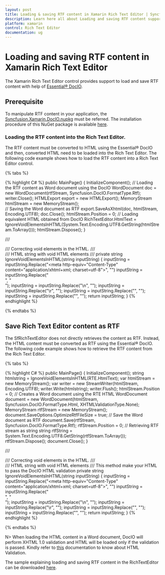```yaml
---
layout: post
title: Loading & saving RTF content in Xamarin Rich Text Editor | Syncfusion
description: Learn here all about Loading and saving RTF content support in Syncfusion Xamarin Rich Text Editor (SfRichTextEditor) control and more.
platform: xamarin
control: Rich Text Editor
documentation: ug
---
```


# Loading and saving RTF content in Xamarin Rich Text Editor

The Xamarin Rich Text Editor control provides support to load and save RTF content with help of [Essential® DocIO](https://help.syncfusion.com/file-formats/docio/overview).

## Prerequisite

To manipulate RTF content in your application, the [Syncfusion.Xamarin.DocIO.nupkg](https://www.nuget.org/packages/Syncfusion.Xamarin.DocIO/) must be referred. The installation procedure of this NuGet package is available [here](https://help.syncfusion.com/file-formats/docio/nuget-packages-required#installing-syncfusion-docio-through-nuget-packages).

### Loading the RTF content into the Rich Text Editor.

The RTF content must be converted to HTML using the Essential&reg; DocIO and then, converted HTML need to be loaded into the Rich Text Editor. The following code example shows how to load the RTF content into a Rich Text Editor control.

{% tabs %} 

{% highlight C# %} 
public MainPage()
{
    InitializeComponent();
	// Loading the RTF content as Word document using the  DocIO
    WordDocument doc = new WordDocument(rtfStream, Syncfusion.DocIO.FormatType.Rtf);
    writer.Close();
    HTMLExport export = new HTMLExport();
    MemoryStream htmlStream = new MemoryStream();      
	// Saving the Word document as RTF
    export.SaveAsXhtml(doc, htmlStream, Encoding.UTF8);
    doc.Close();
    htmlStream.Position = 0;
	// Loading equivalent HTML obtained from DocIO
    RichTextEditor.HtmlText = IgnoreVoidElementsInHTML(System.Text.Encoding.UTF8.GetString(htmlStream.ToArray()));
	htmlStream.Dispose();
}

/// <summary>
/// Correcting void elements in the HTML. 
/// </summary>
/// <param name="inputString">HTML string with void HTML elements</param>
/// <returns></returns>
private string IgnoreVoidElementsInHTML(string inputString)
{
    inputString = inputString.Replace("<meta http-equiv=\"Content-Type\" content=\"application/xhtml+xml; charset=utf-8\">", "")
    inputString = inputString.Replace("<br>", "<br/>");
    inputString = inputString.Replace("\n", "");
    inputString = inputString.Replace("\r", "");
    inputString = inputString.Replace("<title></title>", "");
    inputString = inputString.Replace("﻿<?xml version=\"1.0\" encoding=\"utf-8\"?><!DOCTYPE html PUBLIC" +
        " \"-//W3C//DTD XHTML 1.1//EN\" \"http://www.w3.org/TR/xhtml11/DTD/xhtml11.dtd\">", "");
    return inputString;
}
{% endhighlight %}

{% endtabs %}

## Save Rich Text Editor content as RTF

The SfRichTextEditor does not directly retrieves the content as RTF. Instead, the HTML content must be converted as RTF using the Essential&reg; DocIO. The following code example shows how to retrieve the RTF content from the Rich Text Editor.

{% tabs %} 

{% highlight C# %} 
public MainPage()
{
    InitializeComponent();
	string htmlstring = IgnoreVoidElementsInHTML(RTE.HtmlText);
    var htmlStream = new MemoryStream();
    var writer = new StreamWriter(htmlStream, Encoding.UTF8);
    writer.Write(htmlstring);
    writer.Flush();
    htmlStream.Position = 0;
	// Creates a Word document using the RTE HTML
    WordDocument document = new WordDocument(htmlStream, Syncfusion.DocIO.FormatType.Html, XHTMLValidationType.None);
    MemoryStream rtfStream = new MemoryStream();
    document.SaveOptions.OptimizeRtfFileSize = true;
	// Save the Word document as RTF
    document.Save(rtfStream, Syncfusion.DocIO.FormatType.Rtf);
    rtfStream.Position = 0;
	// Retrieving RTF stream as string
    string rtfString = System.Text.Encoding.UTF8.GetString(rtfStream.ToArray());
    rtfStream.Dispose();
    document.Close();
}

/// <summary>
/// Correcting void elements in the HTML. 
/// </summary>
/// <param name="inputString">HTML string with void HTML elements</param>
/// <returns>This method make your HTML to pass the DocIO HTML validation</returns>
private string IgnoreVoidElementsInHTML(string inputString)
{
    inputString = inputString.Replace("<meta http-equiv=\"Content-Type\" content=\"application/xhtml+xml; charset=utf-8\">", "")
    inputString = inputString.Replace("<br>", "<br/>");
    inputString = inputString.Replace("\n", "");
    inputString = inputString.Replace("\r", "");
    inputString = inputString.Replace("<title></title>", "");
    inputString = inputString.Replace("﻿<?xml version=\"1.0\" encoding=\"utf-8\"?><!DOCTYPE html PUBLIC" +
        " \"-//W3C//DTD XHTML 1.1//EN\" \"http://www.w3.org/TR/xhtml11/DTD/xhtml11.dtd\">", "");
    return inputString;
}
{% endhighlight %}

{% endtabs %}

N> When loading the HTML content in a Word document, DocIO will perform XHTML 1.0 validation and HTML will be loaded only if the validation is passed. Kindly refer to [this](https://help.syncfusion.com/file-formats/docio/html) documentation to know about HTML Validation.

The sample explaining loading and saving RTF content in the RichTextEditor can be downloaded [here](https://www.syncfusion.com/downloads/support/directtrac/general/ze/RTFManipulation-20682191.zip).
